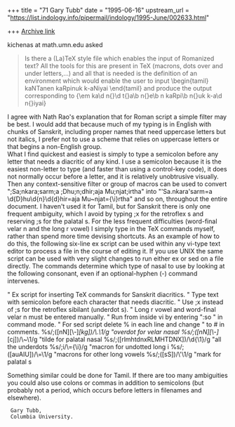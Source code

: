 +++
title = "71 Gary Tubb"
date = "1995-06-16"
upstream_url = "https://list.indology.info/pipermail/indology/1995-June/002633.html"

+++
[Archive link](https://list.indology.info/pipermail/indology/1995-June/002633.html)

kichenas at math.umn.edu asked
> Is there a (La)TeX style file which enables
> the input of Romanized text? All the tools for this are
> present in TeX (macrons, dots over and under letters,...)
> and all that is needed is the definition of an 
> environment which would enable the user to input
> \begin{tamil}
> kaNTanen kaRpinuk k-aNiyai
> \end{tamil}
> and produce the output corresponding to
> {\em ka\d n{}\d t{}a\b n{}e\b n kaRpi\b n{}uk k-a\d n{}iyai}

   I agree with Nath Rao's explanation that for Roman script a simple
filter may be best.  I would add that because much of my typing is in
English with chunks of Sanskrit, including proper names that need
uppercase letters but not italics, I prefer not to use a scheme that
relies on uppercase letters or that begins a non-English group.  
   What I find quickest and easiest is simply to type a semicolon before
any letter that needs a diacritic of any kind.  I use a semicolon
because it is the easiest non-letter to type (and faster than using a
control-key code), it does not normally occur before a letter, and it is
relatively unobtrusive visually.  Then any context-sensitive filter or
group of macros can be used to convert ";Sa;nkara;sarm;a ;Dhu;n;dhir;aja
Mu;njat;irtha" into "\'Sa\.nkara\'sarm\=a \d{D}hu\d{n}\d{d}hir\=aja
Mu\~njat\={\i}rtha" and so on, throughout the entire document.
   I haven't used it for Tamil, but for Sanskrit there is only one
frequent ambiguity, which I avoid by typing ;x for the retroflex s and
reserving ;s for the palatal s.  For the less frequent difficulties
(word-final velar n and the long r vowel) I simply type in the TeX
commands myself, rather than spend more time devising shortcuts.
   As an example of how to do this, the following six-line ex script
can be used within any vi-type text editor to process a file in the
course of editing it.  If you use UNIX the same script can be used with
very slight changes to run either ex or sed on a file directly.  The
commands determine which type of nasal to use by looking at the
following consonant, even if an optional-hyphen (\-) command intervenes.

  " Ex script for inserting TeX commands for Sanskrit diacritics.
  " Type text with semicolon before each character that needs diacritic.
  " Use ;x instead of ;s for the retroflex sibilant (underdot s).
  " Long r vowel and word-final velar n must be entered manually.
  " Run from inside vi by entering ":so <scriptname>" in command mode.
  " For sed script delete % in each line and change " to # in comments.
  %s/;\([nN][\\-]*[kg]\)/\\\.\1/g       "overdot for velar nasal
  %s/;\([nN][\\-]*[cj]\)/\\\~\1/g       "tilde for palatal nasal
  %s/;\([rlmhtdnxRLMHTDNX]\)/\\d{\1}/g  "all the underdots
  %s/;i/\\={\\i}/g                      "macron for undotted long i
  %s/;\([auAIU]\)/\\=\1/g               "macrons for other long vowels
  %s/;\([sS]\)/\\'\1/g                  "mark for palatal s 

Something similar could be done for Tamil.  If there are too many
ambiguities you could also use colons or commas in addition to
semicolons (but probably not a period, which occurs before letters in
filenames and elsewhere).

     Gary Tubb,
     Columbia University.





